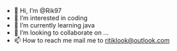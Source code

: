 - 👋 Hi, I’m @Rik97
- 👀 I’m interested in coding 
- 🌱 I’m currently learning java 
- 💞️ I’m looking to collaborate on ...
- 📫 How to reach me mail me to ritiklook@outlook.com 

<!---
Rik97/Rik97 is a ✨ special ✨ repository because its `README.md` (this file) appears on your GitHub profile.
You can click the Preview link to take a look at your changes.
--->
